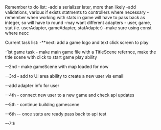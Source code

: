 Remember to do list:
-add a serializer later, more than likely
-add validations, various if exists statments to controllers where necessary
-remember when working with stats in game will have to pass back as integer, so will have to round
-may want different adapters - user, game, stat (ie. userAdapter, gameAdapter, statAdapter)
-make sure using const where necc

Current task list:
-**next: add a game logo and text click screen to play


-1st game task - make main game file with a TitleScene refernce, make the title scene with click to start game play ability

--2nd - make gameScene with map loaded for now

--3rd - add to UI area ability to create a new user via email

--add adapter info for user

--4th - connect new user to a new game and check api updates

--5th - continue building gamescene

--6th -- once stats are ready pass back to api test

--7th

